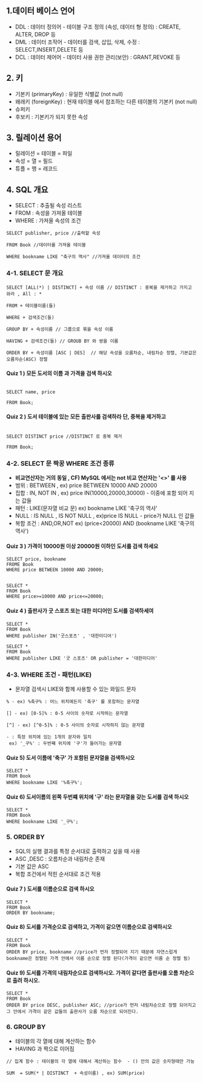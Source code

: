## 1.데이터 베이스 언어
+ DDL : 데이터 정의어 - 테이블 구조 정의 (속성, 데이터 형 정의) : CREATE, ALTER, DROP 등 
+ DML : 데이터 조작어 - 데이터를 검색, 삽입, 삭제, 수정 : SELECT,INSERT,DELETE 등
+ DCL : 데이터 제어어 - 데이터 사용 권한 관리(보안) : GRANT,REVOKE 등

## 2. 키
+ 기본키 (primaryKey) : 유일한 식별값 (not null)
+ 왜래키 (foreignKey) : 현재 테이블 에서 참조하는 다른 테이블의 기본키 (not null)
+ 슈퍼키
+ 후보키 : 기본키가 되지 못한 속성

## 3. 릴레이션 용어
+ 릴레이션 = 테이블 = 파일
+ 속성     = 열     = 필드
+ 튜플     = 행     = 레코드

## 4. SQL 개요
+ SELECT : 추출될 속성 리스트
+ FROM : 속성을 가져올 테이블
+ WHERE : 가져올 속성의 조건

```
SELECT publisher, price //출력할 속성

FROM Book //데이터를 가져올 테이블

WHERE bookname LIKE "축구의 역사" //가져올 데이터의 조건

```

### 4-1. SELECT 문 개요
```
SELECT [ALL(*) | DISTINCT] + 속성 이름 // DISTINCT : 중복을 제거하고 가지고 와라 , All : *

FROM + 테이블이름(들)

WHERE + 검색조건(들)

GROUP BY + 속성이름 // 그룹으로 묶을 속성 이름  

HAVING + 검색조건(들) // GROUB BY 와 쌍을 이룸

ORDER BY + 속성이름 [ASC | DES]  // 해당 속성을 오름차순, 내림차순 정렬, 기본값은 오름차순(ASC) 정렬

```

#### Quiz 1 ) 모든 도서의 이름 과 가격을 검색 하시오
```

SELECT name, price 

FROM Book;

```

#### Quiz 2 ) 도서 테이블에 있는 모든 출판사를 검색하라 단, 중복을 제거하고
```

SELECT DISTINCT price //DISTINCT 로 중복 제거

FROM Book;

```

### 4-2. SELECT 문 짝꿍 WHERE 조건 종류
+ **비교연산자는 거의 동일 , CF) MySQL 에서는 not 비교 연산자는 '<>' 를 사용**
+ 범위 : BETWEEN , ex) price BETWEEN 10000 AND 20000
+ 집합 : IN, NOT IN , ex) price IN(10000,20000,30000) - 이중에 포함 되어 지는 값들
+ 패턴 : LIKE(문자열 비교 문) ex) bookname LIKE '축구의 역사'
+ NULL : IS NULL , IS NOT NULL , ex)price IS NULL - price가 NULL 인 값들
+ 복합 조건 : AND,OR,NOT ex) (price<20000) AND (bookname LIKE '축구의 역사')

#### Quiz 3 ) 가격이 10000원 이상 20000원 이하인 도서를 검색 하세요
```
SELECT price, bookname
FROME Book
WHERE price BETWEEN 10000 AND 20000;


SELECT *
FROM Book
WHERE price>=10000 AND price<=20000;
```

#### Quiz 4 ) 출판사가 굿 스포츠 또는 대한 미디어인 도서를 검색하세여
```
SELECT *
FROM Book
WHERE publisher IN('굿스포츠' , '대한미디어')

SELECT *
FROM Book
WHERE publisher LIKE '굿 스포츠' OR publisher = '대한미디어' 
```

### 4-3. WHERE 조건 - 패턴(LIKE)
+ 문자열 검색시 LIKE와 함께 사용할 수 있는 와일드 문자
```
% - ex) %축구% : 어느 위치에든지 '축구' 를 포함하는 문자열

[] - ex) [0-5]% : 0-5 사이의 숫자로 시작하는 문자열

[^] - ex) [^0-5]% : 0-5 사이의 숫자로 시작하지 않는 문자열

- : 특정 위치에 있는 1개의 문자와 일치
 ex) '_구%' : 두번쨰 위치에 '구'가 들어가는 문자열 
```

#### Quiz 5) 도서 이름에 '축구' 가 포함된 문자열을 검색하시오
```
SELECT *
FROM Book
WHERE bookname LIKE '%축구%';
```

#### Quiz 6) 도서이름의 왼쪽 두번쨰 위치에 '구' 라는 문자열을 갖는 도서를 검색 하시오
```
SELECT *
FROM Book
WHERE bookname LIKE '_구%';
```

### 5. ORDER BY
+ SQL의 실행 결과를 특정 순서대로 출력하고 싶을 때 사용
+ ASC ,DESC : 오름차순과 내림차순 존재
+ 기본 값은 ASC
+ 복합 조건에서 적힌 순서대로 조건 적용

#### Quiz 7 ) 도서를 이름순으로 검색 하시오
```
SELECT *
FROM Book
ORDER BY bookname;

```

#### Quiz 8) 도서를 가격순으로 검색하고, 가격이 같으면 이름순으로 검색하시오
```
SELECT *
FROM Book
ORDER BY price, bookname //price가 먼저 정렬되어 지기 때문에 자연스럽게 bookname은 정렬된 가격 안에서 이름 순으로 정렬 된다(가격이 같으면 이름 순 정렬 됨)
```

#### Quiz 9) 도서를 가격의 내림차순으로 검색하시오. 가격이 같다면 출판사를 오름 차순으로 출려 하시오.
```
SELECT *
FROM Book
ORDER BY price DESC, publisher ASC; //price가 먼저 내림차순으로 정렬 되어지고 그 안에서 가격이 같은 값들의 출판사가 오름 차순으로 되어진다.
```


### 6. GROUP BY
+ 테이블의 각 열에 대해 계산하는 함수
+ HAVING 과 짝으로 이어짐
```
// 집계 함수 : 테이블의 각 열에 대해서 계산하는 함수  - () 안의 값은 숫자형태만 가능
 
SUM  = SUM(* | DISTINCT  + 속성이름) , ex) SUM(price)



```


